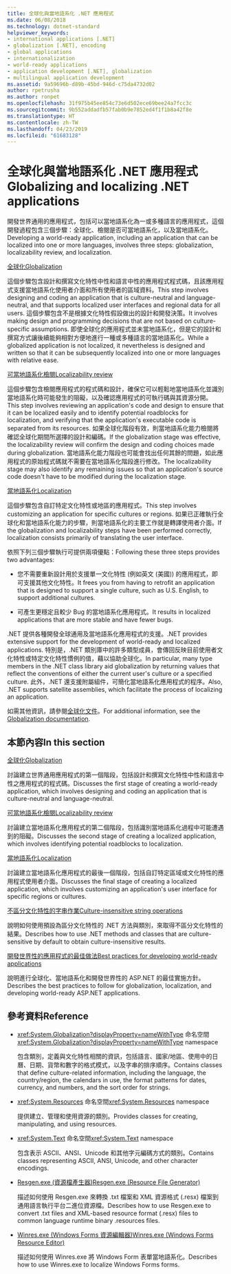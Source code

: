 ```yaml
---
title: 全球化與當地語系化 .NET 應用程式
ms.date: 06/08/2018
ms.technology: dotnet-standard
helpviewer_keywords:
- international applications [.NET]
- globalization [.NET], encoding
- global applications
- internationalization
- world-ready applications
- application development [.NET], globalization
- multilingual application development
ms.assetid: 9a59696b-d89b-45bd-946d-c75da4732d02
author: rpetrusha
ms.author: ronpet
ms.openlocfilehash: 31f975b45ee854c73e6d502ece69bee24a7fcc3c
ms.sourcegitcommit: 9b552addadfb57fab0b9e7852ed4f1f1b8a42f8e
ms.translationtype: HT
ms.contentlocale: zh-TW
ms.lasthandoff: 04/23/2019
ms.locfileid: "61683128"
---
```

# <a name="globalizing-and-localizing-net-applications"></a><span data-ttu-id="9e506-102">全球化與當地語系化 .NET 應用程式</span><span class="sxs-lookup"><span data-stu-id="9e506-102">Globalizing and localizing .NET applications</span></span>

<span data-ttu-id="9e506-103">開發世界通用的應用程式，包括可以當地語系化為一或多種語言的應用程式，這個開發過程包含三個步驟：全球化、檢閱是否可當地語系化，以及當地語系化。</span><span class="sxs-lookup"><span data-stu-id="9e506-103">Developing a world-ready application, including an application that can be localized into one or more languages, involves three steps: globalization, localizability review, and localization.</span></span>

[<span data-ttu-id="9e506-104">全球化</span><span class="sxs-lookup"><span data-stu-id="9e506-104">Globalization</span></span>](globalization.md)

<span data-ttu-id="9e506-105">這個步驟包含設計和撰寫文化特性中性和語言中性的應用程式程式碼，且該應用程式支援當地語系化使用者介面和所有使用者的區域資料。</span><span class="sxs-lookup"><span data-stu-id="9e506-105">This step involves designing and coding an application that is culture-neutral and language-neutral, and that supports localized user interfaces and regional data for all users.</span></span> <span data-ttu-id="9e506-106">這個步驟包含不是根據文化特性假設做出的設計和開發決策。</span><span class="sxs-lookup"><span data-stu-id="9e506-106">It involves making design and programming decisions that are not based on culture-specific assumptions.</span></span> <span data-ttu-id="9e506-107">即使全球化的應用程式並未當地語系化，但是它的設計和撰寫方式讓後續能夠相對方便地進行一種或多種語言的當地語系化。</span><span class="sxs-lookup"><span data-stu-id="9e506-107">While a globalized application is not localized, it nevertheless is designed and written so that it can be subsequently localized into one or more languages with relative ease.</span></span>

[<span data-ttu-id="9e506-108">可當地語系化檢閱</span><span class="sxs-lookup"><span data-stu-id="9e506-108">Localizability review</span></span>](localizability-review.md)

<span data-ttu-id="9e506-109">這個步驟包含檢閱應用程式的程式碼和設計，確保它可以輕鬆地當地語系化並識別當地語系化時可能發生的阻礙，以及確認應用程式的可執行碼與其資源分開。</span><span class="sxs-lookup"><span data-stu-id="9e506-109">This step involves reviewing an application's code and design to ensure that it can be localized easily and to identify potential roadblocks for localization, and verifying that the application's executable code is separated from its resources.</span></span> <span data-ttu-id="9e506-110">如果全球化階段有效，則當地語系化能力檢閱將確認全球化期間所選擇的設計和編碼。</span><span class="sxs-lookup"><span data-stu-id="9e506-110">If the globalization stage was effective, the localizability review will confirm the design and coding choices made during globalization.</span></span> <span data-ttu-id="9e506-111">當地語系化能力階段也可能會找出任何其餘的問題，如此應用程式的原始程式碼就不需要在當地語系化階段進行修改。</span><span class="sxs-lookup"><span data-stu-id="9e506-111">The localizability stage may also identify any remaining issues so that an application's source code doesn't have to be modified during the localization stage.</span></span>

[<span data-ttu-id="9e506-112">當地語系化</span><span class="sxs-lookup"><span data-stu-id="9e506-112">Localization</span></span>](localization.md)

<span data-ttu-id="9e506-113">這個步驟包含自訂特定文化特性或地區的應用程式。</span><span class="sxs-lookup"><span data-stu-id="9e506-113">This step involves customizing an application for specific cultures or regions.</span></span> <span data-ttu-id="9e506-114">如果已正確執行全球化和當地語系化能力的步驟，則當地語系化的主要工作就是轉譯使用者介面。</span><span class="sxs-lookup"><span data-stu-id="9e506-114">If the globalization and localizability steps have been performed correctly, localization consists primarily of translating the user interface.</span></span>

<span data-ttu-id="9e506-115">依照下列三個步驟執行可提供兩項優點：</span><span class="sxs-lookup"><span data-stu-id="9e506-115">Following these three steps provides two advantages:</span></span>

-   <span data-ttu-id="9e506-116">您不需要重新設計用於支援單一文化特性 (例如英文 (美國)) 的應用程式，即可支援其他文化特性。</span><span class="sxs-lookup"><span data-stu-id="9e506-116">It frees you from having to retrofit an application that is designed to support a single culture, such as U.S. English, to support additional cultures.</span></span>

-   <span data-ttu-id="9e506-117">可產生更穩定且較少 Bug 的當地語系化應用程式。</span><span class="sxs-lookup"><span data-stu-id="9e506-117">It results in localized applications that are more stable and have fewer bugs.</span></span>

<span data-ttu-id="9e506-118">.NET 提供各種開發全球通用及當地語系化應用程式的支援。</span><span class="sxs-lookup"><span data-stu-id="9e506-118">.NET provides extensive support for the development of world-ready and localized applications.</span></span> <span data-ttu-id="9e506-119">特別是，.NET 類別庫中的許多類型成員，會傳回反映目前使用者文化特性或特定文化特性慣例的值，藉以協助全球化。</span><span class="sxs-lookup"><span data-stu-id="9e506-119">In particular, many type members in the .NET class library aid globalization by returning values that reflect the conventions of either the current user's culture or a specified culture.</span></span> <span data-ttu-id="9e506-120">此外，.NET 還支援附屬組件，可簡化當地語系化應用程式的程序。</span><span class="sxs-lookup"><span data-stu-id="9e506-120">Also, .NET supports satellite assemblies, which facilitate the process of localizing an application.</span></span>

<span data-ttu-id="9e506-121">如需其他資訊，請參閱[全球化文件](/globalization/)。</span><span class="sxs-lookup"><span data-stu-id="9e506-121">For additional information, see the [Globalization documentation](/globalization/).</span></span>

## <a name="in-this-section"></a><span data-ttu-id="9e506-122">本節內容</span><span class="sxs-lookup"><span data-stu-id="9e506-122">In this section</span></span>

[<span data-ttu-id="9e506-123">全球化</span><span class="sxs-lookup"><span data-stu-id="9e506-123">Globalization</span></span>](globalization.md)

<span data-ttu-id="9e506-124">討論建立世界通用應用程式的第一個階段，包括設計和撰寫文化特性中性和語言中性之應用程式的程式碼。</span><span class="sxs-lookup"><span data-stu-id="9e506-124">Discusses the first stage of creating a world-ready application, which involves designing and coding an application that is culture-neutral and language-neutral.</span></span>

[<span data-ttu-id="9e506-125">可當地語系化檢閱</span><span class="sxs-lookup"><span data-stu-id="9e506-125">Localizability review</span></span>](localizability-review.md)

<span data-ttu-id="9e506-126">討論建立當地語系化應用程式的第二個階段，包括識別當地語系化過程中可能遭遇到的阻礙。</span><span class="sxs-lookup"><span data-stu-id="9e506-126">Discusses the second stage of creating a localized application, which involves identifying potential roadblocks to localization.</span></span>

[<span data-ttu-id="9e506-127">當地語系化</span><span class="sxs-lookup"><span data-stu-id="9e506-127">Localization</span></span>](localization.md)

<span data-ttu-id="9e506-128">討論建立當地語系化應用程式的最後一個階段，包括自訂特定區域或文化特性的應用程式使用者介面。</span><span class="sxs-lookup"><span data-stu-id="9e506-128">Discusses the final stage of creating a localized application, which involves customizing an application's user interface for specific regions or cultures.</span></span>

[<span data-ttu-id="9e506-129">不區分文化特性的字串作業</span><span class="sxs-lookup"><span data-stu-id="9e506-129">Culture-insensitive string operations</span></span>](culture-insensitive-string-operations.md)

<span data-ttu-id="9e506-130">說明如何使用預設為區分文化特性的 .NET 方法與類別，來取得不區分文化特性的結果。</span><span class="sxs-lookup"><span data-stu-id="9e506-130">Describes how to use .NET methods and classes that are culture-sensitive by default to obtain culture-insensitive results.</span></span>

[<span data-ttu-id="9e506-131">開發世界性的應用程式的最佳做法</span><span class="sxs-lookup"><span data-stu-id="9e506-131">Best practices for developing world-ready applications</span></span>](best-practices-for-developing-world-ready-apps.md)

<span data-ttu-id="9e506-132">說明進行全球化、當地語系化和開發世界性的 ASP.NET 的最佳實施方針。</span><span class="sxs-lookup"><span data-stu-id="9e506-132">Describes the best practices to follow for globalization, localization, and developing world-ready ASP.NET applications.</span></span>

## <a name="reference"></a><span data-ttu-id="9e506-133">參考資料</span><span class="sxs-lookup"><span data-stu-id="9e506-133">Reference</span></span>

- <span data-ttu-id="9e506-134"><xref:System.Globalization?displayProperty=nameWithType> 命名空間</span><span class="sxs-lookup"><span data-stu-id="9e506-134"><xref:System.Globalization?displayProperty=nameWithType> namespace</span></span>

   <span data-ttu-id="9e506-135">包含類別，定義與文化特性相關的資訊，包括語言、國家/地區、使用中的日曆、日期、貨幣和數字的格式模式，以及字串的排序順序。</span><span class="sxs-lookup"><span data-stu-id="9e506-135">Contains classes that define culture-related information, including the language, the country/region, the calendars in use, the format patterns for dates, currency, and numbers, and the sort order for strings.</span></span>

- <span data-ttu-id="9e506-136"><xref:System.Resources> 命名空間</span><span class="sxs-lookup"><span data-stu-id="9e506-136"><xref:System.Resources> namespace</span></span>

   <span data-ttu-id="9e506-137">提供建立、管理和使用資源的類別。</span><span class="sxs-lookup"><span data-stu-id="9e506-137">Provides classes for creating, manipulating, and using resources.</span></span>

- <span data-ttu-id="9e506-138"><xref:System.Text> 命名空間</span><span class="sxs-lookup"><span data-stu-id="9e506-138"><xref:System.Text> namespace</span></span>

   <span data-ttu-id="9e506-139">包含表示 ASCII、ANSI、Unicode 和其他字元編碼方式的類別。</span><span class="sxs-lookup"><span data-stu-id="9e506-139">Contains classes representing ASCII, ANSI, Unicode, and other character encodings.</span></span>

- [<span data-ttu-id="9e506-140">Resgen.exe (資源檔產生器)</span><span class="sxs-lookup"><span data-stu-id="9e506-140">Resgen.exe (Resource File Generator)</span></span>](../../../docs/framework/tools/resgen-exe-resource-file-generator.md)

   <span data-ttu-id="9e506-141">描述如何使用 Resgen.exe 來轉換 .txt 檔案和 XML 資源格式 (.resx) 檔案到通用語言執行平台二進位資源檔。</span><span class="sxs-lookup"><span data-stu-id="9e506-141">Describes how to use Resgen.exe to convert .txt files and XML-based resource format (.resx) files to common language runtime binary .resources files.</span></span>

- [<span data-ttu-id="9e506-142">Winres.exe (Windows Forms 資源編輯器)</span><span class="sxs-lookup"><span data-stu-id="9e506-142">Winres.exe (Windows Forms Resource Editor)</span></span>](../../../docs/framework/tools/winres-exe-windows-forms-resource-editor.md)

   <span data-ttu-id="9e506-143">描述如何使用 Winres.exe 將 Windows Form 表單當地語系化。</span><span class="sxs-lookup"><span data-stu-id="9e506-143">Describes how to use Winres.exe to localize Windows Forms forms.</span></span>
